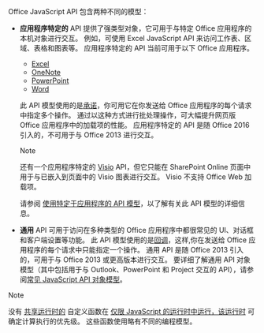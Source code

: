 Office JavaScript API 包含两种不同的模型：

- **应用程序特定的** API 提供了强类型对象，它可用于与特定 Office 应用程序的本机对象进行交互。 例如，可使用 Excel JavaScript API 来访问工作表、区域、表格和图表等。 应用程序特定的 API 当前可用于以下 Office 应用程序。

    - [Excel](../reference/overview/excel-add-ins-reference-overview.md)
    - [OneNote](../reference/overview/onenote-add-ins-javascript-reference.md)
    - [PowerPoint](../reference/overview/powerpoint-add-ins-reference-overview.md)
    - [Word](../reference/overview/word-add-ins-reference-overview.md)

    此 API 模型使用的是[承诺](https://developer.mozilla.org/docs/Web/JavaScript/Reference/Global_Objects/Promise)，你可用它在你发送给 Office 应用程序的每个请求中指定多个操作。 通过以这种方式进行批处理操作，可大幅提升网页版 Office 应用程序中的加载项的性能。 应用程序特定的 API 是随 Office 2016 引入的，不可用于与 Office 2013 进行交互。

    > [!NOTE]
    > 还有一个应用程序特定的 [Visio](../reference/overview/visio-javascript-reference-overview.md) API，但它只能在 SharePoint Online 页面中用于与已嵌入到页面中的 Visio 图表进行交互。 Visio 不支持 Office Web 加载项。

    请参阅 [使用特定于应用程序的 API 模型](../develop/application-specific-api-model.md)，以了解有关此 API 模型的详细信息。

- **通用** API 可用于访问在多种类型的 Office 应用程序中都很常见的 UI、对话框和客户端设置等功能。 此 API 模型使用的是[回调](https://developer.mozilla.org/docs/Glossary/Callback_function)，这样,你在发送给 Office 应用程序的每个请求中只能指定一个操作。 通用 API 是随 Office 2013 引入的，可用于与 Office 2013 或更高版本进行交互。 要详细了解通用 API 对象模型（其中包括用于与 Outlook、PowerPoint 和 Project 交互的 API），请参阅[常见 JavaScript API 对象模型](../develop/office-javascript-api-object-model.md)。

> [!NOTE]
>没有 [共享运行时的](../testing/runtimes.md#shared-runtime) 自定义函数在 [仅限 JavaScript 的运行时中运行，该运行时](../testing/runtimes.md#javascript-only-runtime) 可确定计算执行的优先级。 这些函数使用略有不同的编程模型。
